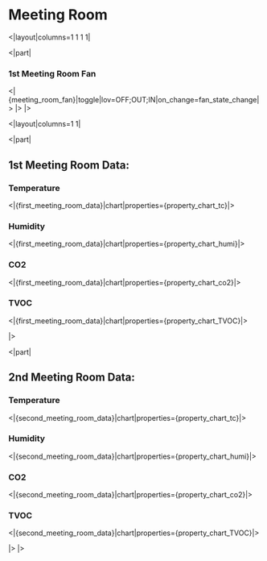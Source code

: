 # Meeting Room

<|layout|columns=1 1 1 1|

<|part|

### 1st Meeting Room Fan

<|{meeting_room_fan}|toggle|lov=OFF;OUT;IN|on_change=fan_state_change|>
|>
|>

<|layout|columns=1 1|

<|part|

## 1st Meeting Room Data:

### Temperature

<|{first_meeting_room_data}|chart|properties={property_chart_tc}|>

### Humidity

<|{first_meeting_room_data}|chart|properties={property_chart_humi}|>

### CO2

<|{first_meeting_room_data}|chart|properties={property_chart_co2}|>

### TVOC

<|{first_meeting_room_data}|chart|properties={property_chart_TVOC}|>

|>

<|part|

## 2nd Meeting Room Data:

### Temperature

<|{second_meeting_room_data}|chart|properties={property_chart_tc}|>

### Humidity

<|{second_meeting_room_data}|chart|properties={property_chart_humi}|>

### CO2

<|{second_meeting_room_data}|chart|properties={property_chart_co2}|>

### TVOC

<|{second_meeting_room_data}|chart|properties={property_chart_TVOC}|>

|>
|>
